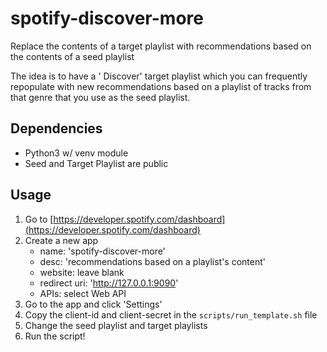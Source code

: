 # spotify-discover-more

Replace the contents of a target playlist with recommendations based on the
contents of a seed playlist

The idea is to have a '<GENRE> Discover' target playlist which you can frequently repopulate with new 
recommendations based on a playlist of tracks from that genre that you use as the seed playlist.

## Dependencies

- Python3 w/ venv module
- Seed and Target Playlist are public

## Usage

1. Go to [https://developer.spotify.com/dashboard](https://developer.spotify.com/dashboard)
2. Create a new app
    - name: 'spotify-discover-more'
    - desc: 'recommendations based on a playlist's content'
    - website: leave blank
    - redirect uri: 'http://127.0.0.1:9090'
    - APIs: select Web API
3. Go to the app and click 'Settings'
4. Copy the client-id and client-secret in the `scripts/run_template.sh` file
5. Change the seed playlist and target playlists
6. Run the script!
